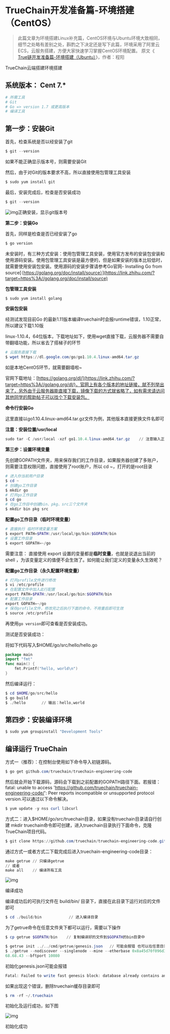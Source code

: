 # TrueChain开发准备篇-环境搭建（CentOS）

> 此篇文章为环境搭建Linux补充篇，CentOS环境与Ubuntu环境大致相同，细节之处略有差别之处，斟酌之下决定还是写下此篇，环境采用了阿里云ECS，云服务搭建，方便大家快速学习掌握CentOS环境配置。
> 原文《 [True链开发准备篇-环境搭建（Ubuntu）](https://link.zhihu.com/?target=https%3A//github.com/truechain/wiki/blob/master/developer/3.Ubuntu_env_build.md)》，作者：程阳



TrueChain云端搭建环境搭建

## 系统版本： Cent 7.*

```powershell
# 所需工具
# Git
# Go => version 1.7 或更高版本
# 编译工具
```

## **第一步：安装Git**

首先，检查系统是否以经安装了git

```powershell
$ git --version
```

如果不能正确显示版本号，则需要安装Git



然后，由于对Git的版本要求不高，所以直接使用包管理工具安装

```powershell
$ sudo yum install git
```

最后，安装完成后，检查是否安装成功

```powershell
$ git --version
```

![img](https://pic2.zhimg.com/80/v2-6c762de7d3b8882e8ec68c572641f7c8_hd.jpg)正确安装，显示git版本号



**第二步：安装Go**

首先，同样是检查是否已经安装了go

```powershell
$ go version
```



未安装时，有三种方式安装：使用包管理工具安装，使用官方发布的安装包安装和使用源码安装。使用包管理工具安装是最方便的，但是如果安装的版本比较低时，就需要使用安装包安装。使用源码的安装步骤请参考Go官网- Installing Go from source[（https://golang.org/doc/install/source）](https://link.zhihu.com/?target=https%3A//golang.org/doc/install/source)

**包管理工具安装**

```powershell
$ sudo yum install golang
```

**安装包安装**

经测试发现目前Go 的最新1.11版本编译truechain时会报runtime错误，1.10正常，所以建议下载1.10版

linux-1.10.4，64位版本，下载地址如下，使用wget直接下载，云服务器不需要自带翻墙功能，所以省去了搭梯子的环节

```powershell
# 云服务直接下载
$ wget https://dl.google.com/go/go1.10.4.linux-amd64.tar.gz
```

如是本地CentOS环节，就需要翻墙啦~

官网下载地址：[https://golang.org/dl/](https://link.zhihu.com/?target=https%3A//golang.org/dl/)，官网上有各个版本的地址链接，就不列举出来了，另外由于云服务器能直接下载，镜像下载的方式就省略了，如有需求请访问其他同学的帮助帖子可以找个下载安装包。



**命令行安装Go**

这里直接以go1.10.4.linux-amd64.tar.gz文件为例，其他版本直接更换文件名即可

**注意：安装位置/usr/local**

```powershell
sudo tar -C /usr/local -xzf go1.10.4.linux-amd64.tar.gz    // 注意输入正确的文件名
```

**第三步：设置环境变量**

先创建GOPATH文件夹，用来保存我们的工作目录，如果服务器创建了多账户，则需要注意权限问题，直接使用了root账户，所以 cd ~，打开的是root目录

```powershell
# 进入你当前用户目录
$ cd ~
# 创建go工作目录
$ mkdir go
# 打开go工作目录
$ cd go
# 在go工作目中创建bin、pkg、src三个文件夹
$ mkdir bin pkg src
```

**配置go工作目录（临时环境变量）**

```powershell
# 直接执行 临时环境变量方案
$ export PATH=$PATH:/usr/local/go/bin:$GOPATH/bin
# 设置工作目录
$ export GOPATH=~/go
```

需要注意： 直接使用 export 设置的变量都是**临时变量**，也就是说退出当前的 shell ，为该变量定义的值便不会生效了。如何能让我们定义的变量永久生效呢？

**配置go工作目录（永久配置环境变量）**

```powershell
# 打开profile文件进行修改
$ vi /etc/profile
# 在配置文件中加入此行配置
export PATH=$PATH:/usr/local/go/bin:$GOPATH/bin
# 配置工作目录
export GOPATH=~/go
# 保存profile文件，修改完之后执行下面的命令，不用重启即可生效
$ source /etc/profile
```

再使用`go version`即可查看是否安装成功。

测试是否安装成功：

将如下代码写入$HOME/go/src/hello/hello.go

```go
package main
import "fmt"
func main() {
	fmt.Printf("hello, world\n")
}
```

然后编译运行：

```powershell
$ cd $HOME/go/src/hello
$ go build
$ ./hello		// 输出：hello,world
```

## **第四步：安装编译环境**

```powershell
$ sudo yum groupinstall "Development Tools"
```

## 编译运行 TrueChain

方式一（推荐）：在控制台使用如下命令导入初链源码。
```powershell
$ go get github.com/truechain/truechain-engineering-code
```
然后就会开始下载源码，源码会下载到之前配置的GOPATH路径下面。若报错：fatal: unable to access 'https://github.com/truechain/truechain-engineering-code/': Peer reports incompatible or unsupported protocol version.可以通过以下命令解决。
```powershell
$ yum update -y nss curl libcurl
```

方式二：进入$HOME/go/src/truechain目录，如果没有truechain目录请自行创建 mkdir truechain命令即可创建，进入truechain目录执行下面命令，克隆TrueChain项目代码。

```powershell
$ git clone https://github.com/truechain/truechain-engineering-code.git
```

通过方式一或者方式二下载完成后进入truechain-engineering-code目录：

```powershell
make getrue	// 只编译getrue
// 或者
make all	// 编译所有工具
```

![img](https://pic1.zhimg.com/80/v2-775aa8d461f1e1817299b05c6c0d7acd_hd.jpg)

编译成功

编译成功后的可执行文件在 build/bin/ 目录下，直接在此目录下运行对应的文件即可

```powershell
$ cd ./build/bin            // 进入编译目录
```

为了getrue命令在任意文件夹下都可以运行，需要以下操作

```powershell
$ cp getrue $GOPATH/bin    // 复制编译好的文件到$GOPATH的bin目录中
```


```powershell
$ getrue init ../../cmd/getrue/genesis.json   // 可能会报错 也可以在任意目录 getrue init $GOPATH/src/github.com/truechain/truechain-engineering-code/cmd/getrue/genesis.json
$ ./getrue --nodiscover --singlenode --mine --etherbase 0x8a45d70f096d3581866ed27a5017a4eeec0db2a1 --bftkeyhex c1581e25937d9ab91421a3e1a2667c85b0397c75a195e643109938e987acecfc --bftip 192.1
68.68.43 --bftport 10080
```

初始化genesis.json可能会报错

```powershell
Fatal: Failed to write fast genesis block: database already contains an incompatible genesis block (have 1acaa8c23f22e0ae, new bc72c21faf0bc5b9)
```

如果出现这个错误，删除truechain缓存目录即可

```powershell
$ rm -rf ~/.truechain
```

初始化及运行成功，如下图

![img](https://pic4.zhimg.com/80/v2-ca9fc24adb15f79f36488cce4c70ee92_hd.jpg)

初始化成功